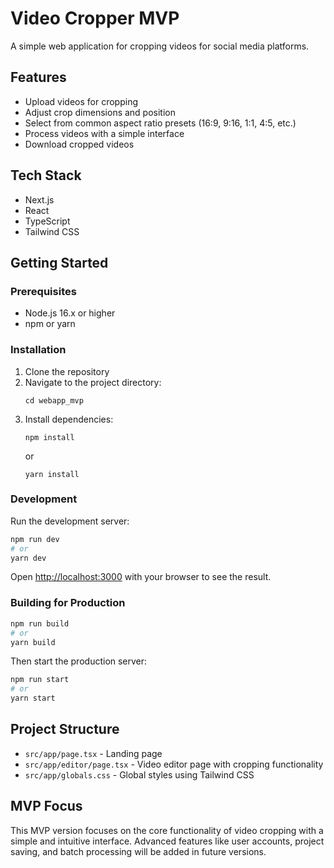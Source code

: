 # Video Cropper MVP

A simple web application for cropping videos for social media platforms.

## Features

- Upload videos for cropping
- Adjust crop dimensions and position
- Select from common aspect ratio presets (16:9, 9:16, 1:1, 4:5, etc.)
- Process videos with a simple interface
- Download cropped videos

## Tech Stack

- Next.js
- React
- TypeScript
- Tailwind CSS

## Getting Started

### Prerequisites

- Node.js 16.x or higher
- npm or yarn

### Installation

1. Clone the repository
2. Navigate to the project directory:
   ```
   cd webapp_mvp
   ```
3. Install dependencies:
   ```
   npm install
   ```
   or
   ```
   yarn install
   ```

### Development

Run the development server:

```bash
npm run dev
# or
yarn dev
```

Open [http://localhost:3000](http://localhost:3000) with your browser to see the result.

### Building for Production

```bash
npm run build
# or
yarn build
```

Then start the production server:

```bash
npm run start
# or
yarn start
```

## Project Structure

- `src/app/page.tsx` - Landing page
- `src/app/editor/page.tsx` - Video editor page with cropping functionality
- `src/app/globals.css` - Global styles using Tailwind CSS

## MVP Focus

This MVP version focuses on the core functionality of video cropping with a simple and intuitive interface. Advanced features like user accounts, project saving, and batch processing will be added in future versions.

